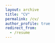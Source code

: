 ```yaml
---
layout: archive
title: "CV"
permalink: /cv/
author_profile: true
redirect_from:
  - /resume
---
```


<object data="https://patelkajal18.github.io/Kajal_CV1.pdf" width="1000" height="1000" type="application/pdf"></object>


<!--

<a href="https://patelkajal18.github.io/Kajal_CV1.pdf" class="image fit">PDF.</a>
{% include base_path %}

Education
======
* B.S. in Computer Science, University of California, Davis 2023

Work experience
======
* Summer 2015: Research Assistant
  * Github University
  * Duties included: Tagging issues
  * Supervisor: Professor Git

* Fall 2015: Research Assistant
  * Github University
  * Duties included: Merging pull requests
  * Supervisor: Professor Hub
  
Skills
======
* Skill 1
* Skill 2
  * Sub-skill 2.1
  * Sub-skill 2.2
  * Sub-skill 2.3
* Skill 3

Publications
======
  <ul>{% for post in site.publications %}
    {% include archive-single-cv.html %}
  {% endfor %}</ul>
  
Service and leadership
======
* Currently signed in to 43 different slack teams -->
